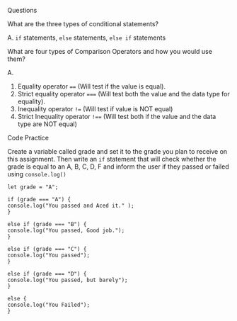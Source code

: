 Questions

What are the three types of conditional statements?

A. `if` statements, `else` statements, `else if` statements

What are four types of Comparison Operators and how you would use them?

A.
1. Equality operator `==` (Will test if the value is equal).
2. Strict equality operator `===` (Will test both the value and the data type for equality).
3. Inequality operator `!=` (Will test if value is NOT equal)
4. Strict Inequality operator `!==` (Will test both if the value and the data type are NOT equal)

Code Practice

Create a variable called grade and set it to the grade you plan to receive on this assignment. Then write an `if` statement that will check whether the grade is equal to an A, B, C, D, F and inform the user if they passed or failed using `console.log()`

```
let grade = "A";

if (grade === "A") {
console.log("You passed and Aced it." );
}

else if (grade === "B") {
console.log("You passed, Good job.");
}

else if (grade === "C") {
console.log("You passed");
}

else if (grade === "D") {
console.log("You passed, but barely");
}

else {
console.log("You Failed");
}
```

